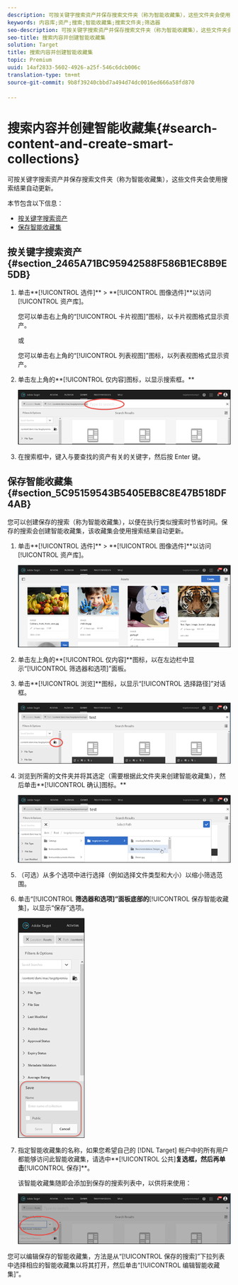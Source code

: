 ```yaml
---
description: 可按关键字搜索资产并保存搜索文件夹（称为智能收藏集），这些文件夹会使用搜索结果自动更新。
keywords: 内容库;资产;搜索;智能收藏集;搜索文件夹;筛选器
seo-description: 可按关键字搜索资产并保存搜索文件夹（称为智能收藏集），这些文件夹会使用搜索结果自动更新。
seo-title: 搜索内容并创建智能收藏集
solution: Target
title: 搜索内容并创建智能收藏集
topic: Premium
uuid: 14af2833-5602-4926-a25f-546c6dcb006c
translation-type: tm+mt
source-git-commit: 9b8f39240cbbd7a494d74dc0016ed666a58fd870

---
```



# 搜索内容并创建智能收藏集{#search-content-and-create-smart-collections}

可按关键字搜索资产并保存搜索文件夹（称为智能收藏集），这些文件夹会使用搜索结果自动更新。

本节包含以下信息：

* [按关键字搜索资产](../../c-experiences/c-manage-content/filter-and-search-content.md#section_2465A71BC95942588F586B1EC8B9E5DB)
* [保存智能收藏集](../../c-experiences/c-manage-content/filter-and-search-content.md#section_5C95159543B5405EB8C8E47B518DF4AB)

## 按关键字搜索资产 {#section_2465A71BC95942588F586B1EC8B9E5DB}

1. 单击**[!UICONTROL 选件]** &gt; **[!UICONTROL 图像选件]**以访问[!UICONTROL 资产库]。

   您可以单击右上角的“[!UICONTROL 卡片视图]”图标，以卡片视图格式显示资产。

   或

   您可以单击右上角的“[!UICONTROL 列表视图]”图标，以列表视图格式显示资产。

1. 单击左上角的**[!UICONTROL 仅内容]图标，以显示搜索框。**

   ![](assets/search_assets.png)

1. 在搜索框中，键入与要查找的资产有关的关键字，然后按 Enter 键。

## 保存智能收藏集 {#section_5C95159543B5405EB8C8E47B518DF4AB}

您可以创建保存的搜索（称为智能收藏集），以便在执行类似搜索时节省时间。保存的搜索会创建智能收藏集，该收藏集会使用搜索结果自动更新。

1. 单击**[!UICONTROL 选件]** &gt; **[!UICONTROL 图像选件]**以访问[!UICONTROL 资产库]。

   ![](assets/content.png)

1. 单击左上角的**[!UICONTROL 仅内容]**图标，以在左边栏中显示“[!UICONTROL 筛选器和选项]”面板。
1. 单击**[!UICONTROL 浏览]**图标，以显示“[!UICONTROL 选择路径]”对话框。

   ![](assets/browse_folders.png)

1. 浏览到所需的文件夹并将其选定（需要根据此文件夹来创建智能收藏集），然后单击**[!UICONTROL 确认]图标。**

   ![](assets/browse_folders2.png)

1. （可选）从多个选项中进行选择（例如选择文件类型和大小）以缩小筛选范围。
1. 单击“[!UICONTROL **筛选器和选项]”面板底部的**[!UICONTROL 保存智能收藏集]，以显示“保存”选项。

   ![](assets/save_smart_collection_options.png)

1. 指定智能收藏集的名称，如果您希望自己的 [!DNL Target] 帐户中的所有用户都能够访问此智能收藏集，请选中**[!UICONTROL 公共]**复选框，然后再单击**[!UICONTROL 保存]**。

   该智能收藏集随即会添加到保存的搜索列表中，以供将来使用：

   ![](assets/saved_smart_collection.png)

您可以编辑保存的智能收藏集，方法是从“[!UICONTROL 保存的搜索]”下拉列表中选择相应的智能收藏集以将其打开，然后单击“[!UICONTROL 编辑智能收藏集]”。
